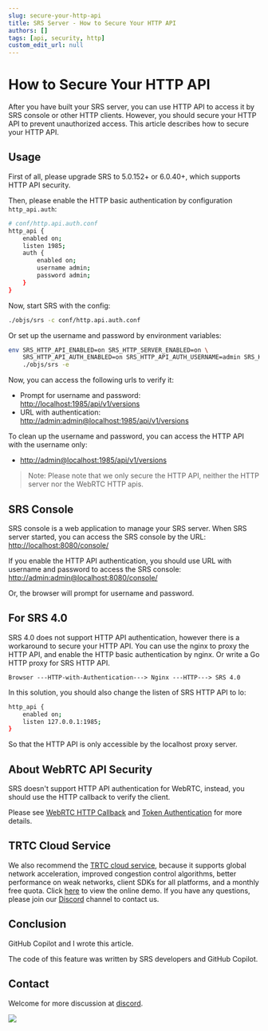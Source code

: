 ```yaml
---
slug: secure-your-http-api
title: SRS Server - How to Secure Your HTTP API
authors: []
tags: [api, security, http]
custom_edit_url: null
---
```


# How to Secure Your HTTP API

After you have built your SRS server, you can use HTTP API to access it by SRS console or other HTTP clients.
However, you should secure your HTTP API to prevent unauthorized access. 
This article describes how to secure your HTTP API.

<!--truncate-->

## Usage

First of all, please upgrade SRS to 5.0.152+ or 6.0.40+, which supports HTTP API security.

Then, please enable the HTTP basic authentication by configuration `http_api.auth`:

```bash
# conf/http.api.auth.conf
http_api {
    enabled on;
    listen 1985;
    auth {
        enabled on;
        username admin;
        password admin;
    }
}
```

Now, start SRS with the config:

```bash
./objs/srs -c conf/http.api.auth.conf
```

Or set up the username and password by environment variables:

```bash
env SRS_HTTP_API_ENABLED=on SRS_HTTP_SERVER_ENABLED=on \
    SRS_HTTP_API_AUTH_ENABLED=on SRS_HTTP_API_AUTH_USERNAME=admin SRS_HTTP_API_AUTH_PASSWORD=admin \
    ./objs/srs -e
```

Now, you can access the following urls to verify it:

* Prompt for username and password: [http://localhost:1985/api/v1/versions](http://localhost:1985/api/v1/versions)
* URL with authentication: [http://admin:admin@localhost:1985/api/v1/versions](http://admin:admin@localhost:1985/api/v1/versions)

To clean up the username and password, you can access the HTTP API with the username only:

* [http://admin@localhost:1985/api/v1/versions](http://admin@localhost:1985/api/v1/versions)

> Note: Please note that we only secure the HTTP API, neither the HTTP server nor the WebRTC HTTP apis.

## SRS Console

SRS console is a web application to manage your SRS server.
When SRS server started, you can access the SRS console by the URL: 
[http://localhost:8080/console/](http://localhost:8080/console/)

If you enable the HTTP API authentication, you should use URL with username and password to access the SRS console:
[http://admin:admin@localhost:8080/console/](http://admin:admin@localhost:8080/console/)

Or, the browser will prompt for username and password.

## For SRS 4.0

SRS 4.0 does not support HTTP API authentication, however there is a workaround to secure your HTTP API.
You can use the nginx to proxy the HTTP API, and enable the HTTP basic authentication by nginx.
Or write a Go HTTP proxy for SRS HTTP API.

```text
Browser ---HTTP-with-Authentication---> Nginx ---HTTP---> SRS 4.0
```

In this solution, you should also change the listen of SRS HTTP API to lo:

```bash
http_api {
    enabled on;
    listen 127.0.0.1:1985;
}
```

So that the HTTP API is only accessible by the localhost proxy server.

## About WebRTC API Security

SRS doesn't support HTTP API authentication for WebRTC,
instead, you should use the HTTP callback to verify the client.

Please see [WebRTC HTTP Callback](/docs/v5/doc/http-callback) and [Token Authentication](/docs/v5/doc/drm#token-authentication) for more details.

## TRTC Cloud Service

We also recommend the [TRTC cloud service](https://ossrs.io/trtc/pricing?utm_source=community&utm_medium=ossrs&utm_campaign=OBS-WHIP-TRTC&_channel_track_key=yb4mTLui), 
because it supports global network acceleration, improved congestion control algorithms, better performance on weak networks, 
client SDKs for all platforms, and a monthly free quota. Click [here](https://ossrs.io/trtc/demo?utm_source=community&utm_medium=ossrs&utm_campaign=OBS-WHIP-TRTC&_channel_track_key=lfJKyOlF)
to view the online demo. If you have any questions, please join our [Discord](https://discord.gg/DCCH6HyhuT) channel
to contact us.

## Conclusion

GitHub Copilot and I wrote this article.

The code of this feature was written by SRS developers and GitHub Copilot.

## Contact

Welcome for more discussion at [discord](https://discord.gg/bQUPDRqy79).

![](https://ossrs.io/gif/v1/sls.gif?site=ossrs.io&path=/lts/blog-en/23-04-02-Secure-Your-HTTP-API)
